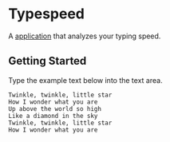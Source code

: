 # Typespeed

A [application](https://gideonoludeyi.github.io/typespeed/) that analyzes your typing speed.

## Getting Started

Type the example text below into the text area.

```
Twinkle, twinkle, little star
How I wonder what you are
Up above the world so high
Like a diamond in the sky
Twinkle, twinkle, little star
How I wonder what you are
```
